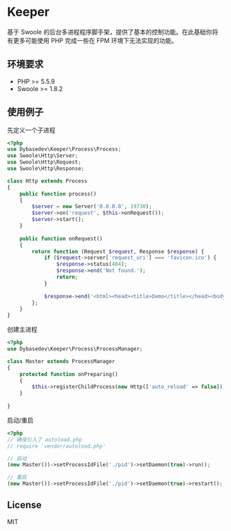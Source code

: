 # Keeper

基于 Swoole 的后台多进程程序脚手架，提供了基本的控制功能。在此基础你将有更多可能使用 PHP 完成一些在 FPM 环境下无法实现的功能。

## 环境要求

* PHP >= 5.5.9
* Swoole >= 1.8.2

## 使用例子

先定义一个子进程

```php
<?php
use Dybasedev\Keeper\Process\Process;
use Swoole\Http\Server;
use Swoole\Http\Request;
use Swoole\Http\Response;

class Http extends Process
{
    public function process()
    {
        $server = new Server('0.0.0.0', 19730);
        $server->on('request', $this->onRequest());
        $server->start();
    }
    
    public function onRequest()
    {
        return function (Request $request, Response $response) {
            if ($request->server['request_uri'] === 'favicon.ico') {
                $response->status(404);
                $response->end('Not found.');
                return;
            }
            
            $response->end('<html><head><title>Demo</title></head><body><h1>Hello, world</h1></body></html>');
        };
    }
}
```

创建主进程

```php
<?php
use Dybasedev\Keeper\Process\ProcessManager;

class Master extends ProcessManager
{
    protected function onPreparing() 
    {
        $this->registerChildProcess(new Http(['auto_reload' => false]));
    }
    
}
```

启动/重启

```php
<?php
// 确保引入了 autoload.php
// require 'vendor/autoload.php'

// 启动
(new Master())->setProcessIdFile('./pid')->setDaemon(true)->run();

// 重启
(new Master())->setProcessIdFile('./pid')->setDaemon(true)->restart();
```

## License

MIT